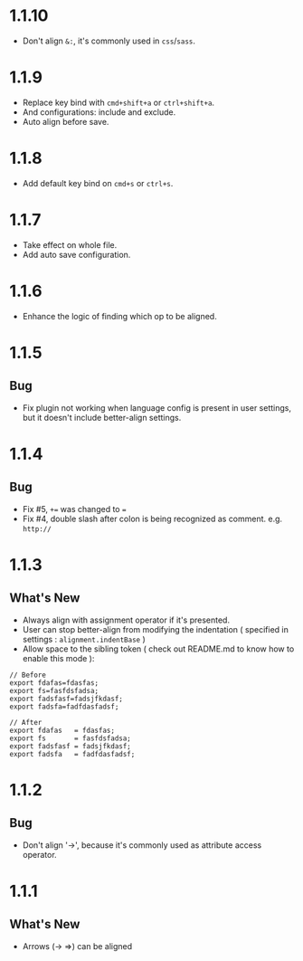 1.1.10
====
- Don't align `&:`, it's commonly used in `css`/`sass`.

1.1.9
==== 
- Replace key bind with `cmd+shift+a` or `ctrl+shift+a`.
- And configurations: include and exclude.
- Auto align before save.

1.1.8
=====
- Add default key bind on `cmd+s` or `ctrl+s`.

1.1.7
=====
- Take effect on whole file.
- Add auto save configuration.

1.1.6
=====
- Enhance the logic of finding which op to be aligned.

1.1.5
=====

## Bug
- Fix plugin not working when language config is present in user settings, but it doesn't include better-align settings.


1.1.4
=====

## Bug
- Fix #5, `+=` was changed to `=`
- Fix #4, double slash after colon is being recognized as comment. e.g. `http://`


1.1.3
=====

## What's New
- Always align with assignment operator if it's presented.
- User can stop better-align from modifying the indentation ( specified in settings : `alignment.indentBase` )
- Allow space to the sibling token ( check out README.md to know how to enable this mode ): 

```
// Before
export fdafas=fdasfas;
export fs=fasfdsfadsa;
export fadsfasf=fadsjfkdasf;
export fadsfa=fadfdasfadsf;

// After
export fdafas   = fdasfas;
export fs       = fasfdsfadsa;
export fadsfasf = fadsjfkdasf;
export fadsfa   = fadfdasfadsf;
```

1.1.2
=====

## Bug
- Don't align '->', because it's commonly used as attribute access operator.

1.1.1
=====

## What's New
- Arrows (-> =>) can be aligned
